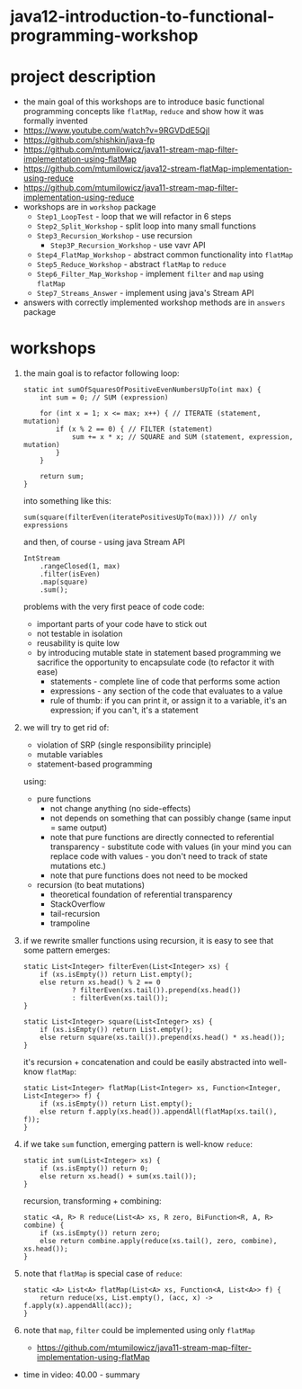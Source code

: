 # java12-introduction-to-functional-programming-workshop

# project description
* the main goal of this workshops are to introduce basic functional programming concepts like
`flatMap`, `reduce` and show how it was formally invented
* https://www.youtube.com/watch?v=9RGVDdE5QjI
* https://github.com/shishkin/java-fp
* https://github.com/mtumilowicz/java11-stream-map-filter-implementation-using-flatMap
* https://github.com/mtumilowicz/java12-stream-flatMap-implementation-using-reduce
* https://github.com/mtumilowicz/java11-stream-map-filter-implementation-using-reduce
* workshops are in `workshop` package
    * `Step1_LoopTest` - loop that we will refactor in 6 steps
    * `Step2_Split_Workshop` - split loop into many small functions
    * `Step3_Recursion_Workshop` - use recursion
        * `Step3P_Recursion_Workshop` - use vavr API
    * `Step4_FlatMap_Workshop` - abstract common functionality into `flatMap`
    * `Step5_Reduce_Workshop` - abstract `flatMap` to `reduce`
    * `Step6_Filter_Map_Workshop` - implement `filter` and `map` using `flatMap`
    * `Step7_Streams_Answer` - implement using java's Stream API
* answers with correctly implemented workshop methods are in 
`answers` package

# workshops
1. the main goal is to refactor following loop:
    ```
    static int sumOfSquaresOfPositiveEvenNumbersUpTo(int max) {
        int sum = 0; // SUM (expression)
    
        for (int x = 1; x <= max; x++) { // ITERATE (statement, mutation)
            if (x % 2 == 0) { // FILTER (statement)
                sum += x * x; // SQUARE and SUM (statement, expression, mutation)
            }
        }
    
        return sum;
    }
    ```
    into something like this:
    ```
    sum(square(filterEven(iteratePositivesUpTo(max)))) // only expressions
    ```
    and then, of course - using java Stream API
    ```
    IntStream
        .rangeClosed(1, max)
        .filter(isEven)
        .map(square)
        .sum();
    ```
    problems with the very first peace of code code:
    * important parts of your code have to stick out
    * not testable in isolation
    * reusability is quite low
    * by introducing mutable state in statement based programming
        we sacrifice the opportunity to encapsulate code (to refactor
        it with ease)
        * statements - complete line of code that performs some action
        * expressions - any section of the code that evaluates to a value
        * rule of thumb: if you can print it, or assign it to a variable, it's an expression; if you can't, 
        it's a statement
        
1. we will try to get rid of:
    * violation of SRP (single responsibility principle)
    * mutable variables
    * statement-based programming
    
    using:
    * pure functions
        * not change anything (no side-effects)
        * not depends on something that can possibly change (same input = same output)
        * note that pure functions are directly connected to referential transparency - substitute 
        code with values (in your mind you can replace code with values - you don't
        need to track of state mutations etc.)
        * note that pure functions does not need to be mocked
    * recursion (to beat mutations)
        * theoretical foundation of referential transparency
        * StackOverflow
        * tail-recursion
        * trampoline
1. if we rewrite smaller functions using recursion, it is easy to see that some pattern emerges:
    ```
    static List<Integer> filterEven(List<Integer> xs) {
        if (xs.isEmpty()) return List.empty();
        else return xs.head() % 2 == 0
                ? filterEven(xs.tail()).prepend(xs.head())
                : filterEven(xs.tail());
    }
    
    static List<Integer> square(List<Integer> xs) {
        if (xs.isEmpty()) return List.empty();
        else return square(xs.tail()).prepend(xs.head() * xs.head());
    }
    ```
    it's recursion + concatenation and could be easily abstracted into well-know `flatMap`:
    ```
    static List<Integer> flatMap(List<Integer> xs, Function<Integer, List<Integer>> f) {
        if (xs.isEmpty()) return List.empty();
        else return f.apply(xs.head()).appendAll(flatMap(xs.tail(), f));
    }
    ```
1. if we take `sum` function, emerging pattern is well-know `reduce`:
    ```
    static int sum(List<Integer> xs) {
        if (xs.isEmpty()) return 0;
        else return xs.head() + sum(xs.tail());
    }
    ```
    recursion, transforming + combining:
    ```
    static <A, R> R reduce(List<A> xs, R zero, BiFunction<R, A, R> combine) {
        if (xs.isEmpty()) return zero;
        else return combine.apply(reduce(xs.tail(), zero, combine), xs.head());
    }
    ```
1. note that `flatMap` is special case of `reduce`:
    ```
    static <A> List<A> flatMap(List<A> xs, Function<A, List<A>> f) {
        return reduce(xs, List.empty(), (acc, x) -> f.apply(x).appendAll(acc));
    }
    ```
1. note that `map`, `filter` could be implemented using only `flatMap`
    * https://github.com/mtumilowicz/java11-stream-map-filter-implementation-using-flatMap
* time in video: 40.00 - summary